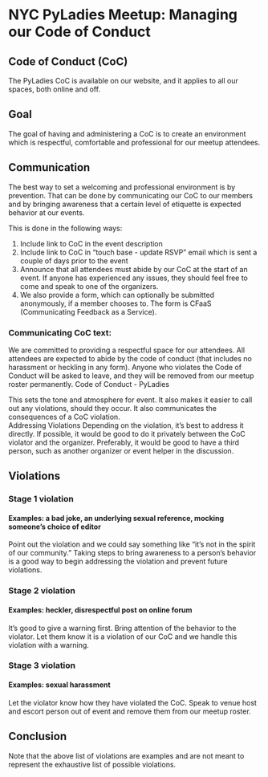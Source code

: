 # NYC PyLadies Meetup:  Managing our Code of Conduct

## Code of Conduct (CoC)
The PyLadies CoC is available on our website, and it applies to all our spaces, both online and off.  

## Goal
The goal of having and administering a CoC is to create an environment which is respectful, comfortable and professional for our meetup attendees.

## Communication
The best way to set a welcoming and professional environment is by prevention.  That can be done by communicating our CoC to our members and by bringing awareness that a certain level of etiquette is expected behavior at our events.  

This is done in the following ways:
1.  Include link to CoC in the event description
2.  Include link to CoC in “touch base - update RSVP” email which is sent a couple of days prior to the event
3.  Announce that all attendees must abide by our CoC at the start of an event.  If anyone has experienced any issues, they should feel free to come and speak to one of the organizers.  
4.  We also provide a form, which can optionally be submitted anonymously, if a member chooses to.  The form is CFaaS (Communicating Feedback as a Service).

### Communicating CoC text:
We are committed to providing a respectful space for our attendees.  All attendees are expected to abide by the code of conduct (that includes no harassment or heckling in any form). Anyone who violates the Code of Conduct will be asked to leave, and they will be removed from our meetup roster permanently.
Code of Conduct - PyLadies

This sets the tone and atmosphere for event.  It also makes it easier to call out any violations, should they occur.  It also communicates the consequences of a CoC violation.   
Addressing Violations
Depending on the violation, it’s best to address it directly.  If possible, it would be good to do it privately between the CoC violator and the organizer.  Preferably, it would be good to have a third person, such as another organizer or event helper in the discussion.  

## Violations

### Stage 1 violation
#### Examples:  a bad joke, an underlying sexual reference, mocking someone’s choice of editor
Point out the violation and we could say something like “it’s not in the spirit of our community.”  Taking steps to bring awareness to a person’s behavior is a good way to begin addressing the violation and prevent future violations.    

### Stage 2 violation
#### Examples:  heckler, disrespectful post on online forum
It’s good to give a warning first.  Bring attention of the behavior to  the violator.  Let them know it is a violation of our CoC and we handle this violation with a warning.  

### Stage 3 violation
#### Examples:  sexual harassment
Let the violator know how they have violated the CoC.  Speak to venue host and escort person out of event and remove them from our meetup roster.

## Conclusion
Note that the above list of violations are examples and are not meant to represent the exhaustive list of possible violations.  


